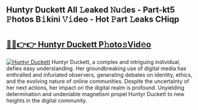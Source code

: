 ## Huntyr Duckett All 𝙻eaked 𝙽u𝚍es - Part-kt5 𝙿hotos B𝚒kini 𝚅𝚒deo - Hot 𝙿art 𝙻eaks CHiqp

# <h2><a href="http://ld3ozrv.urlbe.top/?page=Huntyr+Duckett">🔗🔗👉👉 Huntyr Duckett P𝚑oto𝚜Vid𝚎o</a></h2>

[![Huntyr Duckett](https://i.imgur.com/eBuTRDB.gif)](http://ld3ozrv.urlbe.top/?page=Huntyr+Duckett)
Huntyr Duckett, a complex and intriguing individual, defies easy understanding. Her groundbreaking use of digital media has enthralled and infuriated observers, generating debates on identity, ethics, and the evolving nature of online communities. Despite the uncertainty of her next actions, her impact on the digital realm is profound. Unyielding determination and undeniable magnetism propel Huntyr Duckett to new heights in the digital community.
